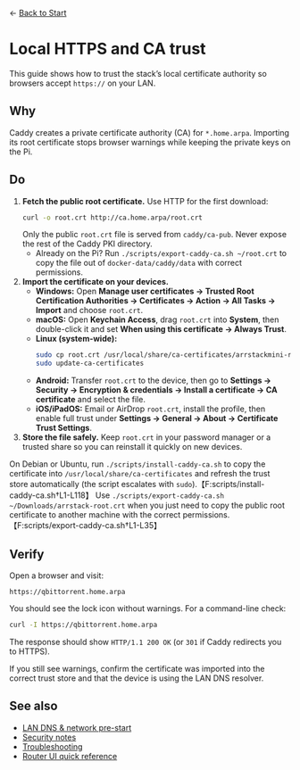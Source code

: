 ← [Back to Start](../README.md)

# Local HTTPS and CA trust

This guide shows how to trust the stack’s local certificate authority so browsers accept `https://` on your LAN.

## Why
Caddy creates a private certificate authority (CA) for `*.home.arpa`. Importing its root certificate stops browser warnings while keeping the private keys on the Pi.

## Do
1. **Fetch the public root certificate.** Use HTTP for the first download:
   ```bash
   curl -o root.crt http://ca.home.arpa/root.crt
   ```
   Only the public `root.crt` file is served from `caddy/ca-pub`. Never expose the rest of the Caddy PKI directory.
   - Already on the Pi? Run `./scripts/export-caddy-ca.sh ~/root.crt` to copy the file out of `docker-data/caddy/data` with correct permissions.
2. **Import the certificate on your devices.**
   - **Windows:** Open **Manage user certificates → Trusted Root Certification Authorities → Certificates → Action → All Tasks → Import** and choose `root.crt`.
   - **macOS:** Open **Keychain Access**, drag `root.crt` into **System**, then double-click it and set **When using this certificate → Always Trust**.
   - **Linux (system-wide):**
     ```bash
     sudo cp root.crt /usr/local/share/ca-certificates/arrstackmini-root.crt
     sudo update-ca-certificates
     ```
   - **Android:** Transfer `root.crt` to the device, then go to **Settings → Security → Encryption & credentials → Install a certificate → CA certificate** and select the file.
   - **iOS/iPadOS:** Email or AirDrop `root.crt`, install the profile, then enable full trust under **Settings → General → About → Certificate Trust Settings**.
3. **Store the file safely.** Keep `root.crt` in your password manager or a trusted share so you can reinstall it quickly on new devices.

On Debian or Ubuntu, run `./scripts/install-caddy-ca.sh` to copy the certificate into `/usr/local/share/ca-certificates` and refresh the trust store automatically (the script escalates with `sudo`).【F:scripts/install-caddy-ca.sh†L1-L118】 Use `./scripts/export-caddy-ca.sh ~/Downloads/arrstack-root.crt` when you just need to copy the public root certificate to another machine with the correct permissions.【F:scripts/export-caddy-ca.sh†L1-L35】

## Verify
Open a browser and visit:
```
https://qbittorrent.home.arpa
```
You should see the lock icon without warnings. For a command-line check:
```bash
curl -I https://qbittorrent.home.arpa
```
The response should show `HTTP/1.1 200 OK` (or `301` if Caddy redirects you to HTTPS).

If you still see warnings, confirm the certificate was imported into the correct trust store and that the device is using the LAN DNS resolver.

## See also
- [LAN DNS & network pre-start](lan-dns-network-setup.md)
- [Security notes](security-notes.md)
- [Troubleshooting](troubleshooting.md)
- [Router UI quick reference](lan-dns-network-setup.md#router-ui-quick-reference)
